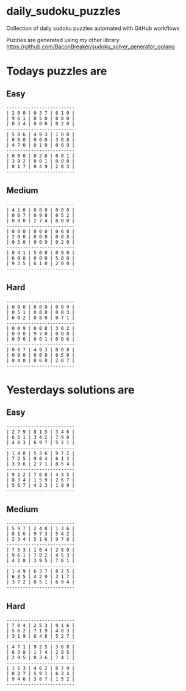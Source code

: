 
# daily_sudoku_puzzles 

Collection of daily sudoku puzzles automated with GitHub workflows 

Puzzles are generated using my other library https://github.com/BaconBreaker/sudoku_solver_generator_golang 
 

# Todays puzzles are 

## Easy 

```
-------------------------
| 2 0 0 | 0 3 7 | 6 1 0 | 
| 9 6 1 | 0 5 0 | 0 0 0 | 
| 0 3 4 | 0 0 0 | 0 2 0 | 
-------------------------
| 5 8 6 | 4 9 3 | 1 0 0 | 
| 0 0 0 | 0 0 0 | 3 0 8 | 
| 4 7 0 | 0 1 0 | 0 0 9 | 
-------------------------
| 0 0 0 | 0 2 8 | 0 0 1 | 
| 3 9 2 | 0 0 1 | 0 0 0 | 
| 0 1 7 | 0 4 9 | 2 0 3 | 
-------------------------
```
## Medium 

```
-------------------------
| 4 1 0 | 0 8 0 | 0 0 0 | 
| 0 0 7 | 0 9 0 | 0 5 2 | 
| 0 0 0 | 2 7 4 | 8 0 0 | 
-------------------------
| 0 0 0 | 0 0 0 | 0 6 0 | 
| 2 0 0 | 0 0 0 | 0 0 8 | 
| 0 5 0 | 0 0 9 | 0 2 0 | 
-------------------------
| 0 4 1 | 5 0 0 | 0 9 0 | 
| 6 0 8 | 0 0 0 | 5 0 0 | 
| 9 3 5 | 6 1 0 | 2 0 0 | 
-------------------------
```
## Hard 

```
-------------------------
| 0 0 0 | 0 0 0 | 0 0 9 | 
| 0 5 1 | 0 0 0 | 0 0 3 | 
| 6 0 2 | 0 8 0 | 0 7 1 | 
-------------------------
| 0 0 9 | 0 0 8 | 3 0 2 | 
| 0 0 0 | 9 7 0 | 0 0 0 | 
| 0 0 0 | 0 0 1 | 0 0 6 | 
-------------------------
| 0 0 7 | 4 9 3 | 0 0 0 | 
| 0 0 0 | 0 0 0 | 0 5 0 | 
| 0 4 0 | 8 0 0 | 2 0 7 | 
-------------------------
```
# Yesterdays solutions are 

## Easy 

```
-------------------------
| 2 7 9 | 8 1 5 | 3 4 6 | 
| 6 5 1 | 3 4 2 | 7 9 8 | 
| 4 8 3 | 6 9 7 | 5 2 1 | 
-------------------------
| 1 4 8 | 5 3 6 | 9 7 2 | 
| 7 2 5 | 9 8 4 | 6 1 3 | 
| 3 9 6 | 2 7 1 | 8 5 4 | 
-------------------------
| 9 1 2 | 7 6 8 | 4 3 5 | 
| 8 3 4 | 1 5 9 | 2 6 7 | 
| 5 6 7 | 4 2 3 | 1 8 9 | 
-------------------------
```
## Medium 

```
-------------------------
| 5 9 7 | 2 4 8 | 1 3 6 | 
| 8 1 6 | 9 7 3 | 5 4 2 | 
| 2 3 4 | 5 1 6 | 9 7 8 | 
-------------------------
| 7 5 3 | 1 6 4 | 2 8 9 | 
| 9 6 1 | 7 8 2 | 4 5 3 | 
| 4 2 8 | 3 9 5 | 7 6 1 | 
-------------------------
| 1 4 9 | 6 3 7 | 8 2 5 | 
| 6 8 5 | 4 2 9 | 3 1 7 | 
| 3 7 2 | 8 5 1 | 6 9 4 | 
-------------------------
```
## Hard 

```
-------------------------
| 7 8 4 | 2 5 3 | 9 1 6 | 
| 5 6 2 | 7 1 9 | 4 8 3 | 
| 3 1 9 | 6 4 8 | 5 2 7 | 
-------------------------
| 4 7 1 | 9 2 5 | 3 6 8 | 
| 6 3 8 | 1 7 4 | 2 9 5 | 
| 2 9 5 | 8 3 6 | 7 4 1 | 
-------------------------
| 1 5 3 | 4 6 2 | 8 7 9 | 
| 8 2 7 | 5 9 1 | 6 3 4 | 
| 9 4 6 | 3 8 7 | 1 5 2 | 
-------------------------
```

